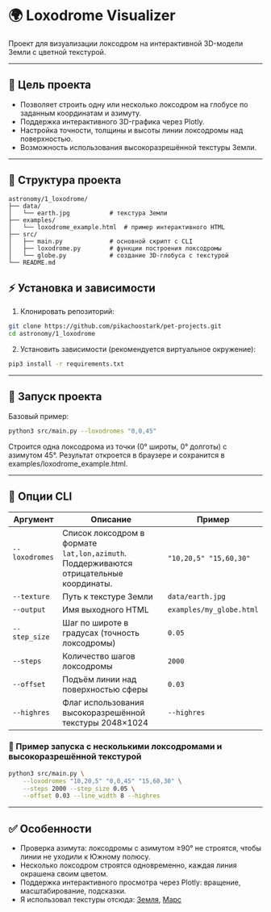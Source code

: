 # 🌍 Loxodrome Visualizer

Проект для визуализации локсодром на интерактивной 3D-модели Земли с цветной текстурой.

---

## 🎯 Цель проекта

- Позволяет строить одну или несколько локсодром на глобусе по заданным координатам и азимуту.
- Поддержка интерактивного 3D-графика через Plotly.
- Настройка точности, толщины и высоты линии локсодромы над поверхностью.
- Возможность использования высокоразрешённой текстуры Земли.

---

## 📁 Структура проекта

```
astronomy/1_loxodrome/
├── data/
│   └── earth.jpg           # текстура Земли
├── examples/
│   └── loxodrome_example.html  # пример интерактивного HTML
├── src/
│   ├── main.py             # основной скрипт с CLI
│   ├── loxodrome.py        # функции построения локсодромы
│   └── globe.py            # создание 3D-глобуса с текстурой
└── README.md
```

## ⚡ Установка и зависимости

1. Клонировать репозиторий:

```bash
git clone https://github.com/pikachoostark/pet-projects.git
cd astronomy/1_loxodrome
```

2. Установить зависимости (рекомендуется виртуальное окружение):

```bash
pip3 install -r requirements.txt
```

---

## 🚀 Запуск проекта

Базовый пример:

```bash
python3 src/main.py --loxodromes "0,0,45"
```

Строится одна локсодрома из точки (0° широты, 0° долготы) с азимутом 45°.
Результат откроется в браузере и сохранится в examples/loxodrome_example.html.

---

## 📌 Опции CLI

| Аргумент                      | Описание                                                                               | Пример                   |
| ----------------------------- | -----------------------------------------------------------------------------------    | ------------------------ |
| `--loxodromes`    &nbsp;      | Список локсодром в формате `lat,lon,azimuth`. Поддерживаются отрицательные координаты. | `"10,20,5" "15,60,30"`   |
| `--texture`                   | Путь к текстуре Земли                                                                  | `data/earth.jpg`         |
| `--output`                    | Имя выходного HTML                                                                     | `examples/my_globe.html` |
| `--step_size`                 | Шаг по широте в градусах (точность локсодромы)                                         | `0.05`                   |
| `--steps`                     | Количество шагов локсодромы                                                            | `2000`                   |
| `--offset`                    | Подъём линии над поверхностью сферы                                                    | `0.03`                   |
| `--highres`                   | Флаг использования высокоразрешённой текстуры 2048×1024                                | `--highres`              |


### 📌 Пример запуска с несколькими локсодромами и высокоразрешённой текстурой

```bash
python3 src/main.py \
    --loxodromes "10,20,5" "0,0,45" "15,60,30" \
    --steps 2000 --step_size 0.05 \
    --offset 0.03 --line_width 8 --highres
```

---

## ✅ Особенности

- Проверка азимута: локсодромы с азимутом ≥90° не строятся, чтобы линии не уходили к Южному полюсу.
- Несколько локсодром строятся одновременно, каждая линия окрашена своим цветом.
- Поддержка интерактивного просмотра через Plotly: вращение, масштабирование, подсказки.
- Я использовал текстуры отсюда: [Земля](https://svs.gsfc.nasa.gov/3615), [Марс](https://planet-texture-maps.fandom.com/wiki/Mars)

